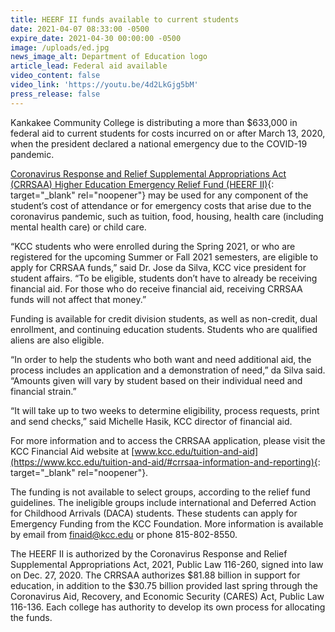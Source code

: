```yaml
---
title: HEERF II funds available to current students
date: 2021-04-07 08:33:00 -0500
expire_date: 2021-04-30 00:00:00 -0500
image: /uploads/ed.jpg
news_image_alt: Department of Education logo
article_lead: Federal aid available
video_content: false
video_link: 'https://youtu.be/4d2LkGjg5bM'
press_release: false
---
```


Kankakee Community College is distributing a more than $633,000 in federal aid to current students for costs incurred on or after March 13, 2020, when the president declared a national emergency due to the COVID-19 pandemic.

[Coronavirus Response and Relief Supplemental Appropriations Act (CRRSAA) Higher Education Emergency Relief Fund (HEERF II)](https://www2.ed.gov/about/offices/list/ope/crrsaa.html){: target="_blank" rel="noopener"} may be used for any component of the student’s cost of attendance or for emergency costs that arise due to the coronavirus pandemic, such as tuition, food, housing, health care (including mental health care) or child care.

&ldquo;KCC students who were enrolled during the Spring 2021, or who are registered for the upcoming Summer or Fall 2021 semesters, are eligible to apply for CRRSAA funds,&rdquo; said Dr. Jose da Silva, KCC vice president for student affairs. &ldquo;To be eligible, students don’t have to already be receiving financial aid. For those who do receive financial aid, receiving CRRSAA funds will not affect that money.&rdquo;

Funding is available for credit division students, as well as non-credit, dual enrollment, and continuing education students. Students who are qualified aliens are also eligible.

&ldquo;In order to help the students who both want and need additional aid, the process includes an application and a demonstration of need,&rdquo; da Silva said. &ldquo;Amounts given will vary by student based on their individual need and financial strain.&rdquo;

&ldquo;It will take up to two weeks to determine eligibility, process requests, print and send checks,&rdquo; said Michelle Hasik, KCC director of financial aid.

For more information and to access the CRRSAA application, please visit the KCC Financial Aid website at [www.kcc.edu/tuition-and-aid](https://www.kcc.edu/tuition-and-aid/#crrsaa-information-and-reporting){: target="_blank" rel="noopener"}.

The funding is not available to select groups, according to the relief fund guidelines. The ineligible groups include international and Deferred Action for Childhood Arrivals (DACA) students. These students can apply for Emergency Funding from the KCC Foundation. More information is available by email from [finaid@kcc.edu](mailto:finaid@kcc.edu) or phone 815-802-8550.

The HEERF II is authorized by the Coronavirus Response and Relief Supplemental Appropriations Act, 2021, Public Law 116-260, signed into law on Dec. 27, 2020. The CRRSAA authorizes $81.88 billion in support for education, in addition to the $30.75 billion provided last spring through the Coronavirus Aid, Recovery, and Economic Security (CARES) Act, Public Law 116-136. Each college has authority to develop its own process for allocating the funds.

